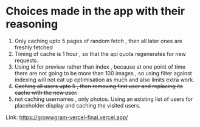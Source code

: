 # Choices made in the app with their reasoning
1.   Only caching upto 5 pages of random fetch , then all later ones are freshly fetched
2.   Timing of cache is 1 hour , so that the api quota regenerates for new requests.
3.   Using id for preview rather than index , because at one point of time there are not going to be more than 100 images , so using filter against indexing will not eat up optimisation as much and also limits extra work.
4.   ~~Caching all users upto 5 , then removing first user and replacing its cache with the new user.~~
5. not caching usernames , only photos. Using an existing list of users for placeholder display and caching the visited users.

 LInk: https://growwgram-vercel-final.vercel.app/
